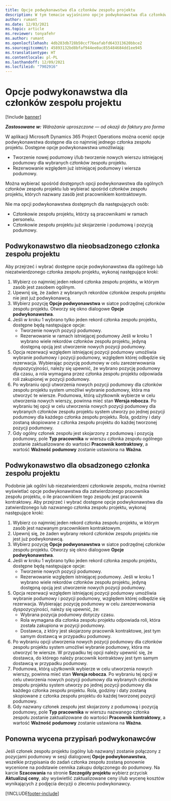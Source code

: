 ```yaml
---
title: Opcje podwykonawstwa dla członków zespołu projektu
description: W tym temacie wyjaśniono opcje podwykonawstwa dla członków zespołu projektu w aplikacji Microsoft Dynamics 365 Project Operations.
author: rumant
ms.date: 12/03/2021
ms.topic: article
ms.reviewer: tonyafehr
ms.author: rumant
ms.openlocfilehash: 4db283db728b50ccf76eafabfd643313620bbce2
ms.sourcegitcommit: 45893132bd8bfaf944ee0ac855484684dd1ee945
ms.translationtype: HT
ms.contentlocale: pl-PL
ms.lasthandoff: 12/09/2021
ms.locfileid: "7902916"
---
```

# <a name="subcontracting-options-for-project-team-members"></a>Opcje podwykonawstwa dla członków zespołu projektu

[!include [banner](../../includes/dataverse-preview.md)]

_**Zastosowane w:** Wdrażanie uproszczone — od okazji do faktury pro forma_

W aplikacji Microsoft Dynamics 365 Project Operations można ocenić opcje podwykonawstwa dostępne dla co najmniej jednego członka zespołu projektu. Dostępne opcje podwykonawstwa umożliwiają:

- Tworzenie nowej podumowy i/lub tworzenie nowych wierszu istniejącej podumowy dla wybranych członków zespołu projektu. 
- Rezerwowanie względem już istniejącej podumowy i wiersza podumowy. 

Można wybierać spośród dostępnych opcji podwykonawstwa dla ogólnych członków zespołu projektu lub wybierać spośród członków zespołu projektu, których nazwany zasób jest pracownikiem kontraktowym. 

Nie ma opcji podwykonawstwa dostępnych dla następujących osób:

- Członkowie zespołu projektu, którzy są pracownikami w ramach personelu. 
- Członkowie zespołu projektu już skojarzenie i podumową i pozycją podumowy. 

## <a name="subcontracting-an-unstaffed-project-team-member"></a>Podwykonawstwo dla nieobsadzonego członka zespołu projektu

Aby przejrzeć i wybrać dostępne opcje podwykonawstwa dla ogólnego lub niezatwierdzonego członka zespołu projektu, wykonaj następujące kroki:

1. Wybierz co najmniej jeden rekord członka zespołu projektu, w którym zasób jest zasobem ogólnym.
2. Upewnij się, że żaden z wybranych rekordów członków zespołu projektu nie jest już podwykonawcą. 
3. Wybierz pozycję **Opcje podwyonawstwa** w siatce podrzędnej członków zespołu projektu. Otworzy się okno dialogowe **Opcje podwykonawstwa**. 
4. Jeśli w kroku 1 wybrano tylko jeden rekord członka zespołu projektu, dostępne będą następujące opcje:
    - Tworzenie nowych pozycji podumowy. 
    - Rezerwowanie w ramach istniejącej podumowy Jeśli w kroku 1 wybrano wiele rekordów członków zespołu projektu, jedyną dostępną opcją jest utworzenie nowych pozycji podumowy.
5. Opcja rezerwacji względem istniejącej pozycji podumowy umożliwia wybranie podumowy i pozycji podumowy, względem której odbędzie się rezerwacja. Wybierając pozycję podumowy w celu zarezerwowania dyspozycyjności, należy się upewnić, że wybrano pozycję podumowy dla czasu, a rola wymagana przez członka zespołu projektu odpowiada roli zakupionej w pozycji podumowy.
6. Po wybraniu opcji utworzenia nowych pozycji podumowy dla członków zespołu projektu system umożliwi wybranie podumowy, która ma utworzyć te wiersze. Podumowa, którą użytkownik wybierze w celu utworzenia nowych wierszy, powinna mieć stan **Wersja robocza**. Po wybraniu tej opcji w celu utworzenia nowych pozycji podumowy dla wybranych członków zespołu projektu system utworzy po jednej pozycji podumowy dla każdego członka zespołu projektu. Rola, godziny i daty zostaną skopiowane z członka zespołu projektu do każdej tworzonej pozycji podumowy. 
7. Gdy ogólny członek zespołu jest skojarzony z podumową i pozycją podumowy, pole **Typ pracownika** w wierszu członka zespołu ogólnego zostanie zaktualizowane do wartości **Pracownik kontraktowy**, a wartość **Ważność podumowy** zostanie ustawiona na **Ważna**.

## <a name="subcontracting-a-staffed-project-team-member"></a>Podwykonawstwo dla obsadzonego członka zespołu projektu

Podobnie jak ogólni lub niezatwierdzeni członkowie zespołu, można również wyświetlać opcje podwykonawstwa dla zatwierdzonego pracownika zespołu projektu, o ile pracownikiem tego zespołu jest pracownik kontraktowy. Aby przejrzeć i wybrać dostępne opcje podwykonawstwa dla zatwierdzonego lub nazwanego członka zespołu projektu, wykonaj następujące kroki:

1. Wybierz co najmniej jeden rekord członka zespołu projektu, w którym zasób jest nazwanym pracownikiem kontraktowym.
2. Upewnij się, że żaden wybrany rekord członków zespołu projektu nie jest już podwykonawcą. 
3. Wybierz pozycję **Opcje podwyonawstwa** w siatce podrzędnej członków zespołu projektu. Otworzy się okno dialogowe **Opcje podwykonawstwa**. 
4. Jeśli w kroku 1 wybrano tylko jeden rekord członka zespołu projektu, dostępne będą następujące opcje:
      - Tworzenie nowych pozycji podumowy.
      - Rezerwowanie względem istniejącej podumowy.
  Jeśli w kroku 1 wybrano wiele rekordów członków zespołu projektu, jedyną dostępną opcją jest utworzenie nowych pozycji podumowy.
5. Opcja rezerwacji względem istniejącej pozycji podumowy umożliwia wybranie podumowy i pozycji podumowy, względem której odbędzie się rezerwacja. Wybierając pozycję podumowy w celu zarezerwowania dyspozycyjności, należy się upewnić, że:
      - Wybrana pozycja podumowy dotyczy czasu. 
      - Rola wymagana dla członka zespołu projektu odpowiada roli, która została zakupiona w pozycji podumowy. 
      - Dostawca, z który jest skojarzony pracownik kontraktowe, jest tym samym dostawcą w przypadku podumowy.
6. Po wybraniu opcji utworzenia nowych pozycji podumowy dla członków zespołu projektu system umożliwi wybranie podumowy, która ma utworzyć te wiersze. W przypadku tej opcji należy upewnić się, że dostawca, do którego należy pracownik kontraktowy jest tym samym dostawcą w przypadku podumowy. 
7. Podumowa, którą użytkownik wybierze w celu utworzenia nowych wierszy, powinna mieć stan **Wersja robocza**. Po wybraniu tej opcji w celu utworzenia nowych pozycji podumowy dla wybranych członków zespołu projektu system utworzy po jednej pozycji podumowy dla każdego członka zespołu projektu. Rola, godziny i daty zostaną skopiowane z członka zespołu projektu do każdej tworzonej pozycji podumowy.  
8. Gdy nazwany członek zespołu jest skojarzony z podumową i pozycją podumowy, pole **Typ pracownika** w wierszu nazwanego członka zespołu zostanie zaktualizowane do wartości **Pracownik kontraktowy**, a wartość **Ważność podumowy** zostanie ustawiona na **Ważna**.

## <a name="re-costing-subcontractor-assignments"></a>Ponowna wycena przypisań podwykonawców

Jeśli członek zespołu projektu (ogólny lub nazwany) zostanie połączony z pozycjami podumowy w sesji dialogowej **Opcje podwykonawstwa**, wszelkie przypisania do zadań członka zespołu zostaną ponownie wycenione na podstawie cennika zakupu dołączonego do podumowy. Na karcie **Szacowania** na stronie **Szczegóły projektu** wybierz przycisk **Aktualizuj ceny**, aby wyświetlić zaktualizowane ceny i/lub wycenę kosztów wynikających z podjęcia decyzji o zleceniu podwykonawcy.

[!INCLUDE[footer-include](../../includes/footer-banner.md)]
